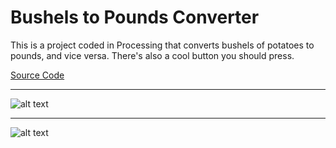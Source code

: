 # Bushels to Pounds Converter

This is a project coded in Processing that converts bushels of potatoes to pounds, and vice versa.  There's also a cool button you should press.


[Source Code](https://github.com/bcinbis/portfolio2018/blob/master/Java/Bushels-Pounds%20Converter/SourceCode.pde)

---

![alt text](https://bcinbis.github.io/portfolio2018/blob/master/Images/Converter1.png)

---

![alt text](https://bcinbis.github.io/portfolio2018/blob/master/Images/Converter2.png)

